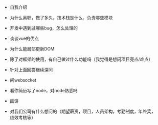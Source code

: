 - 自我介绍

- 为什么离职，做了多久，技术栈是什么，负责哪些模块

- 开发中遇到过哪些bug，怎么处理的

- 谈谈vue的优点

- 为什么能局部更新DOM

- 除了对框架的使用，有自己做过什么功能吗（我觉得是想问项目亮点/难点）

- 针对上面回答继续深问

- 问websocket

- 看你简历写了node，对node熟悉吗

- 画饼

- 对我们公司有什么想问的（期望薪资，项目，人员架构，考勤制度，年终奖，绩效考核等）

  

  